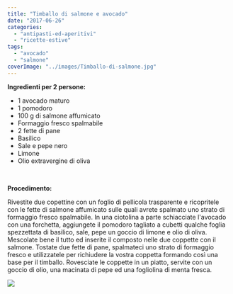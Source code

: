 ```yaml
---
title: "Timballo di salmone e avocado"
date: "2017-06-26"
categories: 
  - "antipasti-ed-aperitivi"
  - "ricette-estive"
tags: 
  - "avocado"
  - "salmone"
coverImage: "../images/Timballo-di-salmone.jpg"
---
```


**Ingredienti per 2 persone:**

- 1 avocado maturo
- 1 pomodoro
- 100 g di salmone affumicato
- Formaggio fresco spalmabile
- 2 fette di pane
- Basilico
- Sale e pepe nero
- Limone
- Olio extravergine di oliva

 

**Procedimento:**

Rivestite due copettine con un foglio di pellicola trasparente e ricopritele con le fette di salmone affumicato sulle quali avrete spalmato uno strato di formaggio fresco spalmabile. In una ciotolina a parte schiacciate l'avocado con una forchetta, aggiungete il pomodoro tagliato a cubetti qualche foglia spezzettata di basilico, sale, pepe un goccio di limone e olio di oliva. Mescolate bene il tutto ed inserite il composto nelle due coppette con il salmone. Tostate due fette di pane, spalmateci uno strato di formaggio fresco e utilizzatele per richiudere la vostra coppetta formando così una base per il timballo. Rovesciate le coppette in un piatto, servite con un goccio di olio, una macinata di pepe ed una fogliolina di menta fresca.

![](https://cucinadalnord.it/wp-content/uploads/2017/06/timballo-di-salmone1.jpg)
